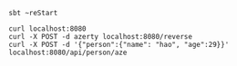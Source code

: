     sbt ~reStart
    
    curl localhost:8080
    curl -X POST -d azerty localhost:8080/reverse   
    curl -X POST -d '{"person":{"name": "hao", "age":29}}' localhost:8080/api/person/aze
